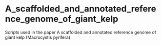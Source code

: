 # A_scaffolded_and_annotated_reference_genome_of_giant_kelp
Scripts used in the paper A scaffolded and annotated reference genome of giant kelp (Macrocystis pyrifera)
